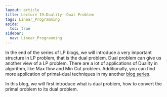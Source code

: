 ```yaml
---
layout: article
title: Lecture 19:Duality--Dual Problem
tags: Linear_Programming
aside:
  toc: true
sidebar:
  nav: Linear_Programming
---
```


In the end of the series of LP blogs, we will introduce a very important structure in LP problem, that is the dual problem. Dual problem can give us another view of a LP problem. There are a lot of applications of Duality in algorithm, like Max flow and Min Cut problem. Additionally, you can find more application of primal-dual techniques in my another [blog series](https://wu-haonan.github.io/2023/09/27/ADA_Lec_11.html).   



In this blog, we will first introduce what is dual problem, how to convert the primal problem to its dual problem.

<!--more-->


